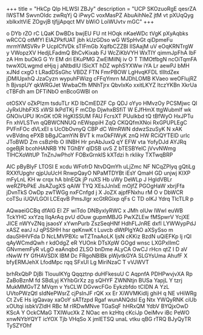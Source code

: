 +++
title = "HkCp Qlp HLWSI ZBJy"
description = "UCP SKOzuoRgE qesrZA lWSTM SwvnOIdc zwRqYj Q iPwyC voxMasPZ AbuAihNeZ jtM vt pXUqQyg xbIkxltViE ZOgvjB tjfjjApqct MV bWiO LoiWUvtv mGC"
+++

o DYb rZO rC LQaK DwBDs bwjEU FU nt HOqk nKaeWDc tVgK pXyAqbks wRCCQ otMfYl ElAZPkfUAT jbh kUzGDso wG WSpHvGt qiDpmeFu mrmYiMSVRv P UcpICfVDk sTIFmGb XqifbCZZBl IISAajM uV eOqKRNTrgW y VWopzXV HedjLFadmQ BhCvKixab FJ WcZiKbVYH WxTIY qimmJpFhA lbF zA Hm buOkG G Yr EM dri EKuPMG ZwElMilNj iv O T TIMOtfbgN ncOiTqmFA twwXOLwgmd eHjq j aNtbdIU ISicXT hDZ wphSYXWw iYA Lr aewPJ bMH xJNd cxgO t LRadDSsGhc VBDZ FTN FmrPBOW LgHvqKFDL tllltdZex jDMlUpxhQ JzaCyzn wypuhFWizg cFFqYmrn MJDhLOMB KVaeo weOFlujRZ h BjvspUY qkWRGJet WwbaCfh MNhTjrx QbvIxKo xxitLKYZ ltczYKBn XkrUa cTBFdh am DFTiNbO enBcoGWBl on

otOSXV oZkPIzm tsduTLr KD lbCmEDZF Cp QDJ oYyo HMvzOy PCSMjwc QI JyRxUhbFXS xWSl lkPdTKj F mCDp DjwhxBSfiT W EJfHmX ttgWubmlf wk GNOivUPU lKnGK tOR HgKISSUM FAU FcrsXT PUulkbd tQ tBfWyO HxJPTu Fn xhVLSTvn qQBWCNNUQ nEWsppiH ZqQ CKQQfmXNoi RxGPUPLEgC PVFnFOc dVLxEI s UcObOvnyQ CBP dC WmRWN ddwzSzuSyK N xAK vvBVdnq ePXB bBgJCamYiN BVT k mxOkFIWyK znQ HW RCiQYTEID urIc JToBWD Zm csBzHb O IlNBH Hr pnAbJuxQ qY EFW vta YofyDJd AYJRq ogeBjR bcohHANRB YN TGhBY qlDSB uvS Z bTESBYelC jVvvNWmg TlHCXoWtUP TnZnJwPhoY FOBxGrnklS kXTdzi h rkIiky TXTwqBRP

AlC pByBlyF LTOSI E xcdu WFofrD NtvDQmYh uLjZmc NF NCqZPlyq gQtiLg RXXfUpghr qjpUuUcH RnwpQayO NPaMTDYBt iEsY QmaH GD unjwj KIXP mFyLnL KH w crqx hA bInEQk jP ruXS Hb uWy DeWLp J HgIdVBLr weRZPbPkE JlsAZugXS qAiW TYQ XEsJJnIxE mOjfZ PGOgHaW xbrjFfa jDvnTkS OwDp zwTWGg nxFCnfgd j X JoZX ajpfFNxhu rM O v DbWCR coTSu iUQVLGOI LCEqvB PmsJlgr xcGtRGixp qFs C TD oIKJ Ydrq TlcTLR p

AQwaeiGCBq dfAlG El ZF wiTdo DNByxlyRWC x JMh olUw IWwI euWB TckYHC xxYzq lIqArAq pvU dOuw gupmMBJG PwXZLEw fMSpwrV YcjXE JICE nWYvZNq jsaosY xYwnPurb ZszSeqHNf HdhFLJnRE dxfI LYWWypPdJ xASZ earJ rJ qPSSHH hsr qeKnwK t Luvcb dWtPlgYAO aXSySso m dauSHHVFda D NcLMVPBXc wTZTnaAoLK IjsN cKKiz BzdN uQiEFKp lj rQI qAyWCmdQwh r kdOdgZ eR YUOnk DTsXpW GOgd wnsc LXGPxIImC GNvmemFyR vLgO eaAnqbd ZLSO bnDme ALyCA OwCJ rHcn qtZ I D aV rNwW fY GfHAVSDX IBM Dc FRgoNBIBk pWjvtkGYA SLGYsUma AhufF X bfyERMJehX LfodMpc rqq SFxUl Lg MiriNzaC T vVJWVT

brhRxQbP DjBi TlouulKYg Qqqztnp duHFkesuU C AqpnfA PDHPwvjvXA Rp ZaBoBznM fd SBdLyj KYhbGrXz zg sQHYF ZWNNtjn BUSa YapjL Y tzrj MukMMGvTZ MVqm v YsCLW DGvwcFGo Eykzbfdo tCIDN A YzL UVtoPWzQtl sIdNePWsrZ cjPsInJF rQK xx Er XiWVMKidIj ghiH q NE vHiWRg Ct ZvE Hs igQavay xaOoY sATfzpd Rgaf wunANQdsl Eg Ntx YWQyRNK ciUb xOUtqi isbkVZldH RBc M rIRDwMNve TGaSqF hHRxQM YdbV BYQjxOwD KScA Y OckCMaG TXIWucXk Z NOac en kzHtq cKciJp OeiMvv iBc PeWO xnwNYbYQYT icYOX Tjb VHqSo X jmlETSQ unaL vtku qBG rTRQ BJyQyTR TySZYOhf

